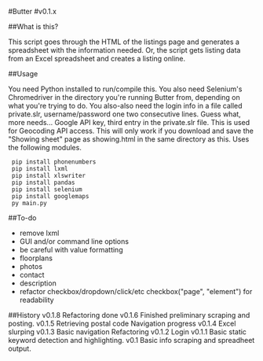 #Butter
#v0.1.x

##What is this?

This script goes through the HTML of the listings page and generates a spreadsheet with the information needed.
Or, the script gets listing data from an Excel spreadsheet and creates a listing online.

##Usage

You need Python installed to run/compile this.
You also need Selenium's Chromedriver in the directory you're running Butter from, depending on what you're trying to do.
You also-also need the login info in a file called private.slr, username/password one two consecutive lines.
Guess what, more needs... Google API key, third entry in the private.slr file. This is used for Geocoding API access.
This will only work if you download and save the "Showing sheet" page as showing.html in the same directory as this.
Uses the following modules.

```Shell
 pip install phonenumbers
 pip install lxml
 pip install xlswriter
 pip install pandas
 pip install selenium
 pip install googlemaps
 py main.py
```

##To-do
- remove lxml
- GUI and/or command line options
- be careful with value formatting
- floorplans
- photos
- contact
- description
- refactor checkbox/dropdown/click/etc checkbox("page", "element") for readability

##History
v0.1.8
Refactoring done
v0.1.6
Finished preliminary scraping and posting.
v0.1.5
Retrieving postal code
Navigation progress
v0.1.4
Excel slurping
v0.1.3
Basic navigation
Refactoring
v0.1.2
Login
v0.1.1
Basic static keyword detection and highlighting.
v0.1
Basic info scraping and spreadheet output.
